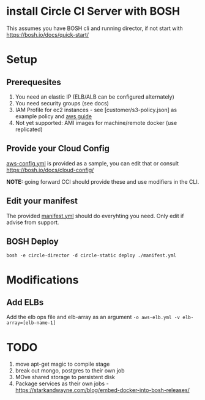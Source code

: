 # install Circle CI Server with BOSH

This assumes you have BOSH cli and running director, if not start with https://bosh.io/docs/quick-start/

# Setup



## Prerequesites
1) You need an elastic IP (ELB/ALB can be configured alternately)
2) You need security groups (see docs)
3) IAM Profile for ec2 instances - see [customer/s3-policy.json] as example policy and [aws guide](https://docs.aws.amazon.com/codedeploy/latest/userguide/getting-started-create-iam-instance-profile.html#getting-started-create-iam-instance-profile-console)
4) Not yet supported:  AMI images for machine/remote docker (use replicated)

## Provide your Cloud Config
[aws-config.yml](aws-config.yml) is provided as a sample, you can edit that or consult https://bosh.io/docs/cloud-config/

**NOTE:** going forward CCI should provide these and use modifiers in the CLI.

## Edit your manifest
The provided [manifest.yml](manifest.yml) should do everyhting you need. Only edit if advise from support.

## BOSH Deploy
`bosh -e circle-director -d circle-static deploy ./manifest.yml`

# Modifications

## Add ELBs
Add the elb ops file and elb-array as an argument
`-o aws-elb.yml -v elb-array=[elb-name-1]`

# TODO

1) move apt-get magic to compile stage
1) break out mongo, postgres to their own job
2) MOve shared storage to persistent disk
1) Package services as their own jobs - https://starkandwayne.com/blog/embed-docker-into-bosh-releases/
